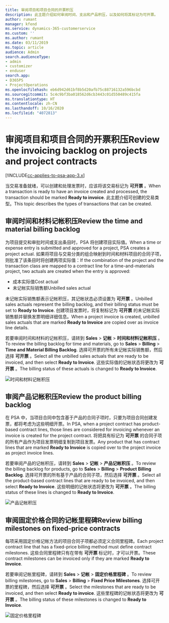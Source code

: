 ```yaml
---
title: 审阅项目和项目合同的开票积压
description: 此主题介绍如何审阅时间、支出和产品积压，以及如何将其标记为可开票。
author: rumant
manager: kfend
ms.service: dynamics-365-customerservice
ms.custom: ''
ms.author: rumant
ms.date: 03/11/2019
ms.topic: article
audience: Admin
search.audienceType:
- admin
- customizer
- enduser
search.app:
- D365PS
- ProjectOperations
ms.openlocfilehash: eb6d942d61bf8b5d20afb75c88716132a596bcbd
ms.sourcegitcommit: 5c4c9bf3ba018562d6cb3443c01d550489c415fa
ms.translationtype: HT
ms.contentlocale: zh-CN
ms.lasthandoff: 10/16/2020
ms.locfileid: "4072813"
---
```

# <a name="review-the-invoicing-backlog-on-projects-and-project-contracts"></a><span data-ttu-id="b28de-103">审阅项目和项目合同的开票积压</span><span class="sxs-lookup"><span data-stu-id="b28de-103">Review the invoicing backlog on projects and project contracts</span></span>

[!INCLUDE[cc-applies-to-psa-app-3.x](../includes/cc-applies-to-psa-app-3x.md)]

<span data-ttu-id="b28de-104">当交易准备就绪，可以创建和处理发票时，应该将该交易标记为 **可开票** 。</span><span class="sxs-lookup"><span data-stu-id="b28de-104">When a transaction is ready to have an invoice created and processed, the transaction should be marked **Ready to invoice**.</span></span> <span data-ttu-id="b28de-105">此主题介绍可创建的交易类型。</span><span class="sxs-lookup"><span data-stu-id="b28de-105">This topic describes the types of transactions that can be created.</span></span>

## <a name="review-the-time-and-material-billing-backlog"></a><span data-ttu-id="b28de-106">审阅时间和材料记帐积压</span><span class="sxs-lookup"><span data-stu-id="b28de-106">Review the time and material billing backlog</span></span>

<span data-ttu-id="b28de-107">为项目提交和审批时间或支出条目时，PSA 将创建项目实际值。</span><span class="sxs-lookup"><span data-stu-id="b28de-107">When a time or expense entry is submitted and approved for a project, PSA creates a project actual.</span></span> <span data-ttu-id="b28de-108">如果将项目与交易分类的组合映射到时间和材料项目的合同子项，则批准了该条目时将创建两项实际值：</span><span class="sxs-lookup"><span data-stu-id="b28de-108">If the combination of the project and the transaction class are mapped to a contract line for a time-and-materials project, two actuals are created when the entry is approved:</span></span>

- <span data-ttu-id="b28de-109">成本实际值</span><span class="sxs-lookup"><span data-stu-id="b28de-109">Cost actual</span></span> 
- <span data-ttu-id="b28de-110">未记帐实际销售额</span><span class="sxs-lookup"><span data-stu-id="b28de-110">Unbilled sales actual</span></span>

<span data-ttu-id="b28de-111">未记帐实际销售额表示记帐积压，其记帐状态必须设置为 **可开票** 。</span><span class="sxs-lookup"><span data-stu-id="b28de-111">Unbilled sales actuals represent the billing backlog, and their billing status must be set to **Ready to Invoice**.</span></span> <span data-ttu-id="b28de-112">创建项目发票时，将复制标记为 **可开票** 的未记帐实际销售额并替换发票明细详细信息。</span><span class="sxs-lookup"><span data-stu-id="b28de-112">When a project invoice is created, unbilled sales actuals that are marked **Ready to Invoice** are copied over as invoice line details.</span></span>

<span data-ttu-id="b28de-113">若要审阅时间和材料的记帐积压，请转到 **Sales** \> **记帐** \> **时间和材料记帐积压** 。</span><span class="sxs-lookup"><span data-stu-id="b28de-113">To review the billing backlog for time and materials, go to **Sales** \> **Billing** \> **Time and Material Billing Backlog**.</span></span> <span data-ttu-id="b28de-114">选择可开票的所有未记帐实际销售额，然后选择 **可开票** 。</span><span class="sxs-lookup"><span data-stu-id="b28de-114">Select all the unbilled sales actuals that are ready to be invoiced, and then select **Ready to Invoice**.</span></span> <span data-ttu-id="b28de-115">这些实际值的记帐状态将更改为 **可开票** 。</span><span class="sxs-lookup"><span data-stu-id="b28de-115">The billing status of these actuals is changed to **Ready to Invoice**.</span></span>

![时间和材料记帐积压](media/TMBacklog.png)

## <a name="review-the-product-billing-backlog"></a><span data-ttu-id="b28de-117">审阅产品记帐积压</span><span class="sxs-lookup"><span data-stu-id="b28de-117">Review the product billing backlog</span></span>

<span data-ttu-id="b28de-118">在 PSA 中，当项目合同中包含基于产品的合同子项时，只要为项目合同创建发票，都将考虑为这些明细开票。</span><span class="sxs-lookup"><span data-stu-id="b28de-118">In PSA, when a project contract has product-based contract lines, those lines are considered for invoicing whenever an invoice is created for the project contract.</span></span> <span data-ttu-id="b28de-119">将把具有标记为 **可开票** 的合同子项的所有产品作为项目发票明细复制到项目发票。</span><span class="sxs-lookup"><span data-stu-id="b28de-119">Any product that has contract lines that are marked **Ready to Invoice** is copied over to the project invoice as project invoice lines.</span></span>

<span data-ttu-id="b28de-120">若要审阅产品的记帐积压，请转到 **Sales** \> **记帐** \> **产品记帐积压** 。</span><span class="sxs-lookup"><span data-stu-id="b28de-120">To review the billing backlog for products, go to **Sales** \> **Billing** \> **Product Billing Backlog**.</span></span> <span data-ttu-id="b28de-121">选择可开票的所有基于产品的合同子项，然后选择 **可开票** 。</span><span class="sxs-lookup"><span data-stu-id="b28de-121">Select all the product-based contract lines that are ready to be invoiced, and then select **Ready to Invoice**.</span></span> <span data-ttu-id="b28de-122">这些明细的记帐状态将更改为 **可开票** 。</span><span class="sxs-lookup"><span data-stu-id="b28de-122">The billing status of these lines is changed to **Ready to Invoice**.</span></span>

![产品记帐积压](media/ProductBacklog.png)

## <a name="review-billing-milestones-on-fixed-price-contracts"></a><span data-ttu-id="b28de-124">审阅固定价格合同的记帐里程碑</span><span class="sxs-lookup"><span data-stu-id="b28de-124">Review billing milestones on fixed-price contracts</span></span>

<span data-ttu-id="b28de-125">每项采用固定价格记帐方法的项目合同子项都必须定义合同里程碑。</span><span class="sxs-lookup"><span data-stu-id="b28de-125">Each project contract line that has a fixed-price billing method must define contract milestones.</span></span> <span data-ttu-id="b28de-126">这些合同里程碑只有在带有 **可开票** 标记时，才可以开票。</span><span class="sxs-lookup"><span data-stu-id="b28de-126">These contract milestones can be invoiced only if they are marked **Ready to Invoice**.</span></span> 

<span data-ttu-id="b28de-127">若要审阅记帐里程碑，请转到 **Sales** \> **记帐** \> **固定价格里程碑** 。</span><span class="sxs-lookup"><span data-stu-id="b28de-127">To review billing milestones, go to **Sales** \> **Billing** \> **Fixed Price Milestones**.</span></span> <span data-ttu-id="b28de-128">选择可开票的里程碑，然后选择 **可开票** 。</span><span class="sxs-lookup"><span data-stu-id="b28de-128">Select the milestones that are ready to be invoiced, and then select **Ready to invoice**.</span></span> <span data-ttu-id="b28de-129">这些里程碑的记帐状态将更改为 **可开票** 。</span><span class="sxs-lookup"><span data-stu-id="b28de-129">The billing status of these milestones is changed to **Ready to Invoice**.</span></span>

![固定价格里程碑](media/FPBacklog.png)
